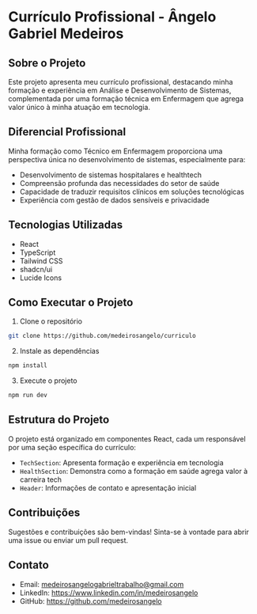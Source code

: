 # Currículo Profissional - Ângelo Gabriel Medeiros

## Sobre o Projeto

Este projeto apresenta meu currículo profissional, destacando minha formação e experiência em Análise e Desenvolvimento de Sistemas, complementada por uma formação técnica em Enfermagem que agrega valor único à minha atuação em tecnologia.

## Diferencial Profissional

Minha formação como Técnico em Enfermagem proporciona uma perspectiva única no desenvolvimento de sistemas, especialmente para:
- Desenvolvimento de sistemas hospitalares e healthtech
- Compreensão profunda das necessidades do setor de saúde
- Capacidade de traduzir requisitos clínicos em soluções tecnológicas
- Experiência com gestão de dados sensíveis e privacidade

## Tecnologias Utilizadas

- React
- TypeScript
- Tailwind CSS
- shadcn/ui
- Lucide Icons

## Como Executar o Projeto

1. Clone o repositório
```bash
git clone https://github.com/medeirosangelo/curriculo
```

2. Instale as dependências
```bash
npm install
```

3. Execute o projeto
```bash
npm run dev
```

## Estrutura do Projeto

O projeto está organizado em componentes React, cada um responsável por uma seção específica do currículo:

- `TechSection`: Apresenta formação e experiência em tecnologia
- `HealthSection`: Demonstra como a formação em saúde agrega valor à carreira tech
- `Header`: Informações de contato e apresentação inicial

## Contribuições

Sugestões e contribuições são bem-vindas! Sinta-se à vontade para abrir uma issue ou enviar um pull request.

## Contato

- Email: medeirosangelogabrieltrabalho@gmail.com
- LinkedIn: https://www.linkedin.com/in/medeirosangelo
- GitHub: https://github.com/medeirosangelo